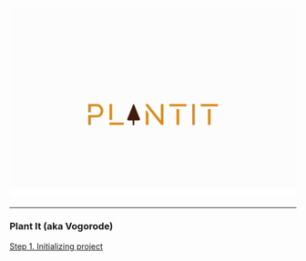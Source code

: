![./image.webp](./resources/logo.png)

---

### Plant It (aka Vogorode)

[Step 1. Initializing project](./docs/hw1.md)